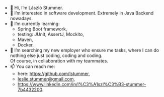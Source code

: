 - 👋 Hi, I’m László Stummer.
- 👀 I’m interested in software development. Extremely in Java Backend nowadays.
- 🌱 I’m currently learning:
  - Spring Boot framework,
  - testing: JUnit, AssertJ, Mockito,
  - Maven,
  - Docker.
- 🤝 I’m searching my new employer who ensure me tasks, where I can do nothing else just coding, coding and coding.<br/>
Of course, in collaboration with my teammates.
- 📫 You can reach me:
  - here: https://github.com/lstummer,
  - leslie.stummer@gmail.com,
  - https://www.linkedin.com/in/l%C3%A1szl%C3%B3-stummer-7b4432200.

<!---
lstummer/lstummer is a ✨ special ✨ repository because its `README.md` (this file) appears on your GitHub profile.
You can click the Preview link to take a look at your changes.
--->
